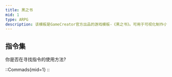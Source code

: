 ```yaml
---
title: 黑之书
mid: 1
type: ARPG
description: 该模板是GameCreator官方出品的游戏模板-《黑之书》。可用于可视化制作小规模即时战斗的游戏。 该模板包含了GameCreator引擎的功能以及模板独有的核心系统以及编辑器。
---
```


## 指令集

你是否在寻找指令的使用方法?

::Commads{mid=1}
::
